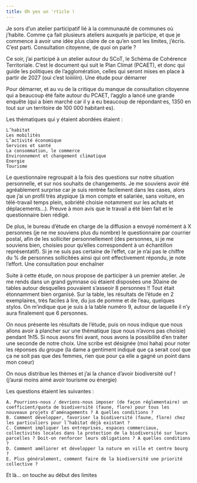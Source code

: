 ```yaml
---
title: Oh yes un 'rticle !
---
```

Je sors d’un atelier participatif lié à la communauté de communes où j’habite. Comme ça fait plusieurs ateliers auxquels je participe, et que je commence à avoir une idée plus claire de ce qu’en sont les limites, j’écris. C’est parti.
Consultation citoyenne, de quoi on parle ?

Ce soir, j’ai participé à un atelier autour du SCoT, le Schéma de Cohérence Territoriale. C’est le document qui suit le Plan Climat (PCAET), et donc qui guide les politiques de l’agglomération, celles qui seront mises en place à partir de 2027 (oui c’est loiiiiiin).
Une étude pour démarrer

Pour démarrer, et au vu de la critique du manque de consultation citoyenne qui a beaucoup été faite autour du PCAET, l’agglo a lancé une grande enquête (qui a bien marché car il y a eu beaucoup de répondant·es, 1350 en tout sur un territoire de 100 000 habitant·es).

Les thématiques qui y étaient abordées étaient :

    L’habitat
    Les mobilités
    L’activité économique
    Services et santé
    La consommation, le commerce
    Environnement et changement climatique
    Energie
    Tourisme

Le questionnaire regroupait à la fois des questions sur notre situation personnelle, et sur nos souhaits de changements. Je me souviens avoir été agréablement surprise car je suis rentrée facilement dans les cases, alors que j’ai un profil très atypique (à mon compte et salariée, sans voiture, en télé-travail temps plein, sobriété choisie notamment sur les achats et déplacements…). Preuve à mon avis que le travail a été bien fait et le questionnaire bien rédigé.

De plus, le bureau d’étude en charge de la diffusion a envoyé nomément à X personnes (je ne me souviens plus du nombre) le questionnaire par courrier postal, afin de les solliciter personnellement (des personnes, si je me souviens bien, choisies pour qu’elles correspondent à un échantillon représentatif). Si je ne suis pas certaine de l’effet, car je n’ai pas le chiffre du % de personnes sollicitées ainsi qui ont effectivement répondu, je note l’effort.
Une consultation pour enchaîner

Suite à cette étude, on nous propose de participer à un premier atelier. Je me rends dans un grand gymnase où étaient disposées une 30aine de tables autour desquelles pouvaient s’asseoir 8 personnes !! Tout était étonnamment bien organisé. Sur la table, les résultats de l’étude en 2 exemplaires, très faciles à lire, du jus de pomme et de l’eau, quelques stylos. On m’indique que je suis à la table numéro 9, autour de laquelle il n’y aura finalement que 6 personnes.

On nous présente les résultats de l’étude, puis on nous indique que nous allons avoir à plancher sur une thématique (que nous n’avons pas choisie) pendant 1h15. Si nous avons fini avant, nous avons la possibilité d’en traiter une seconde de notre choix. Une scribe est désignée (moi haha) pour noter les réponses du groupe (la dame a gentiment indiqué que ça serait cool que ça ne soit pas que des femmes, rien que pour ça elle a gagné un point dans mon coeur)

On nous distribue les thèmes et j’ai la chance d’avoir biodiversité ouf ! (j’aurai moins aimé avoir tourisme ou énergie)

Les questions étaient les suivantes :

    A. Pourrions-nous / devrions-nous imposer (de façon réglementaire) un coefficient/quota de biodiversité (faune, flore) pour tous les nouveaux projets d’aménagements ? A quelles conditions ?
    B. Comment développer, favoriser la biodiversité (faune, flore) chez les particuliers pour l’habitat déjà existant ?
    C. Comment impliquer les entreprises, espaces commerciaux, collectivités locales dans la protection de la biodiversité sur leurs parcelles ? Doit-on renforcer leurs obligations ? A quelles conditions ?
    D. Comment améliorer et développer la nature en ville et centre bourg ?
    E. Plus généralement, comment faire de la biodiversité une priorité collective ?

Et là… on touche au début des limites